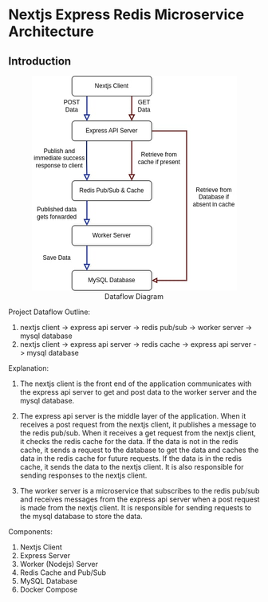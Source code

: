 # Nextjs Express Redis Microservice Architecture

## Introduction

<figure align="center"> 
  <img src="./assets/dataflow_diagram.jpg" alt="Dataflow Diagram" style="background-color:white" />
  <figcaption>Dataflow Diagram</figcaption> 
</figure>

Project Dataflow Outline:

1. nextjs client -> express api server -> redis pub/sub -> worker server -> mysql database
1. nextjs client -> express api server -> redis cache -> express api server -> mysql database

Explanation:

1. The nextjs client is the front end of the application communicates with the express api server to get and post data to the worker server and the mysql database.

1. The express api server is the middle layer of the application. When it receives a post request from the nextjs client, it publishes a message to the redis pub/sub. When it receives a get request from the nextjs client, it checks the redis cache for the data. If the data is not in the redis cache, it sends a request to the database to get the data and caches the data in the redis cache for future requests. If the data is in the redis cache, it sends the data to the nextjs client. It is also responsible for sending responses to the nextjs client.

1. The worker server is a microservice that subscribes to the redis pub/sub and receives messages from the express api server when a post request is made from the nextjs client. It is responsible for sending requests to the mysql database to store the data.

Components:

1. Nextjs Client
1. Express Server
1. Worker (Nodejs) Server
1. Redis Cache and Pub/Sub
1. MySQL Database
1. Docker Compose
